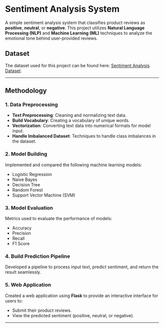# Sentiment Analysis System

A simple sentiment analysis system that classifies product reviews as **positive**, **neutral**, or **negative**. This project utilizes **Natural Language Processing (NLP)** and **Machine Learning (ML)** techniques to analyze the emotional tone behind user-provided reviews.

## Dataset

The dataset used for this project can be found here: [Sentiment Analysis Dataset](https://www.kaggle.com/datasets/dineshpiyasamara/sentiment-analysis-dataset).

---

## Methodology

### 1. Data Preprocessing
- **Text Preprocessing**: Cleaning and normalizing text data.
- **Build Vocabulary**: Creating a vocabulary of unique words.
- **Vectorization**: Converting text data into numerical formats for model input.
- **Handle Imbalanced Dataset**: Techniques to handle class imbalances in the dataset.

### 2. Model Building
Implemented and compared the following machine learning models:
- Logistic Regression
- Naive Bayes
- Decision Tree
- Random Forest
- Support Vector Machine (SVM)

### 3. Model Evaluation
Metrics used to evaluate the performance of models:
- Accuracy
- Precision
- Recall
- F1 Score

### 4. Build Prediction Pipeline
Developed a pipeline to process input text, predict sentiment, and return the result seamlessly.

### 5. Web Application
Created a web application using **Flask** to provide an interactive interface for users to:
- Submit their product reviews.
- View the predicted sentiment (positive, neutral, or negative).

---


